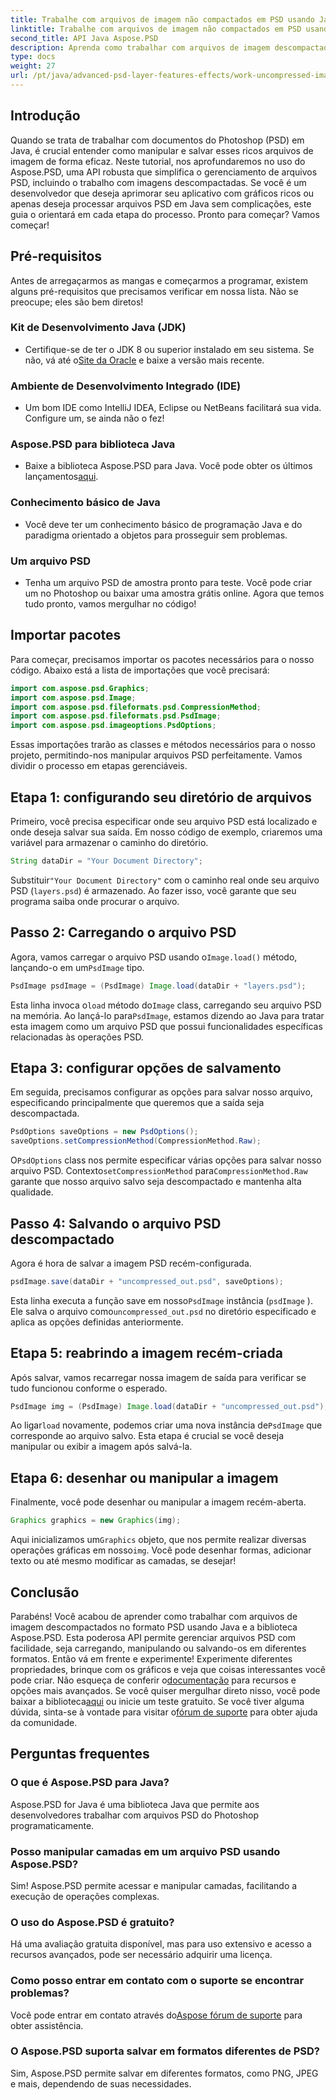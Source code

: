 ```yaml
---
title: Trabalhe com arquivos de imagem não compactados em PSD usando Java
linktitle: Trabalhe com arquivos de imagem não compactados em PSD usando Java
second_title: API Java Aspose.PSD
description: Aprenda como trabalhar com arquivos de imagem descompactados no formato PSD usando Java e a biblioteca Aspose.PSD neste tutorial passo a passo abrangente.
type: docs
weight: 27
url: /pt/java/advanced-psd-layer-features-effects/work-uncompressed-image-files-psd/
---
```

## Introdução
Quando se trata de trabalhar com documentos do Photoshop (PSD) em Java, é crucial entender como manipular e salvar esses ricos arquivos de imagem de forma eficaz. Neste tutorial, nos aprofundaremos no uso do Aspose.PSD, uma API robusta que simplifica o gerenciamento de arquivos PSD, incluindo o trabalho com imagens descompactadas. Se você é um desenvolvedor que deseja aprimorar seu aplicativo com gráficos ricos ou apenas deseja processar arquivos PSD em Java sem complicações, este guia o orientará em cada etapa do processo. Pronto para começar? Vamos começar!
## Pré-requisitos
Antes de arregaçarmos as mangas e começarmos a programar, existem alguns pré-requisitos que precisamos verificar em nossa lista. Não se preocupe; eles são bem diretos!
### Kit de Desenvolvimento Java (JDK)
- Certifique-se de ter o JDK 8 ou superior instalado em seu sistema. Se não, vá até o[Site da Oracle](https://www.oracle.com/java/technologies/javase-jdk11-downloads.html) e baixe a versão mais recente.
### Ambiente de Desenvolvimento Integrado (IDE)
- Um bom IDE como IntelliJ IDEA, Eclipse ou NetBeans facilitará sua vida. Configure um, se ainda não o fez!
### Aspose.PSD para biblioteca Java
-  Baixe a biblioteca Aspose.PSD para Java. Você pode obter os últimos lançamentos[aqui](https://releases.aspose.com/psd/java/). 
### Conhecimento básico de Java 
- Você deve ter um conhecimento básico de programação Java e do paradigma orientado a objetos para prosseguir sem problemas.
### Um arquivo PSD
- Tenha um arquivo PSD de amostra pronto para teste. Você pode criar um no Photoshop ou baixar uma amostra grátis online. 
Agora que temos tudo pronto, vamos mergulhar no código!
## Importar pacotes
Para começar, precisamos importar os pacotes necessários para o nosso código. Abaixo está a lista de importações que você precisará:
```java
import com.aspose.psd.Graphics;
import com.aspose.psd.Image;
import com.aspose.psd.fileformats.psd.CompressionMethod;
import com.aspose.psd.fileformats.psd.PsdImage;
import com.aspose.psd.imageoptions.PsdOptions;
```
Essas importações trarão as classes e métodos necessários para o nosso projeto, permitindo-nos manipular arquivos PSD perfeitamente. 
Vamos dividir o processo em etapas gerenciáveis. 
## Etapa 1: configurando seu diretório de arquivos
Primeiro, você precisa especificar onde seu arquivo PSD está localizado e onde deseja salvar sua saída. Em nosso código de exemplo, criaremos uma variável para armazenar o caminho do diretório.
```java
String dataDir = "Your Document Directory";
```
 Substituir`"Your Document Directory"` com o caminho real onde seu arquivo PSD (`layers.psd`) é armazenado. Ao fazer isso, você garante que seu programa saiba onde procurar o arquivo.
## Passo 2: Carregando o arquivo PSD
 Agora, vamos carregar o arquivo PSD usando o`Image.load()` método, lançando-o em um`PsdImage` tipo.
```java
PsdImage psdImage = (PsdImage) Image.load(dataDir + "layers.psd");
```
 Esta linha invoca o`load` método do`Image` class, carregando seu arquivo PSD na memória. Ao lançá-lo para`PsdImage`, estamos dizendo ao Java para tratar esta imagem como um arquivo PSD que possui funcionalidades específicas relacionadas às operações PSD.
## Etapa 3: configurar opções de salvamento
Em seguida, precisamos configurar as opções para salvar nosso arquivo, especificando principalmente que queremos que a saída seja descompactada.
```java
PsdOptions saveOptions = new PsdOptions();
saveOptions.setCompressionMethod(CompressionMethod.Raw);
```
 O`PsdOptions` class nos permite especificar várias opções para salvar nosso arquivo PSD. Contexto`setCompressionMethod` para`CompressionMethod.Raw` garante que nosso arquivo salvo seja descompactado e mantenha alta qualidade.
## Passo 4: Salvando o arquivo PSD descompactado
Agora é hora de salvar a imagem PSD recém-configurada.
```java
psdImage.save(dataDir + "uncompressed_out.psd", saveOptions);
```
 Esta linha executa a função save em nosso`PsdImage` instância (`psdImage` ). Ele salva o arquivo como`uncompressed_out.psd` no diretório especificado e aplica as opções definidas anteriormente.
## Etapa 5: reabrindo a imagem recém-criada
Após salvar, vamos recarregar nossa imagem de saída para verificar se tudo funcionou conforme o esperado.
```java
PsdImage img = (PsdImage) Image.load(dataDir + "uncompressed_out.psd");
```
 Ao ligar`load` novamente, podemos criar uma nova instância de`PsdImage` que corresponde ao arquivo salvo. Esta etapa é crucial se você deseja manipular ou exibir a imagem após salvá-la.
## Etapa 6: desenhar ou manipular a imagem
Finalmente, você pode desenhar ou manipular a imagem recém-aberta.
```java
Graphics graphics = new Graphics(img);
```
 Aqui inicializamos um`Graphics` objeto, que nos permite realizar diversas operações gráficas em nosso`img`. Você pode desenhar formas, adicionar texto ou até mesmo modificar as camadas, se desejar!
## Conclusão
Parabéns! Você acabou de aprender como trabalhar com arquivos de imagem descompactados no formato PSD usando Java e a biblioteca Aspose.PSD. Esta poderosa API permite gerenciar arquivos PSD com facilidade, seja carregando, manipulando ou salvando-os em diferentes formatos. Então vá em frente e experimente! Experimente diferentes propriedades, brinque com os gráficos e veja que coisas interessantes você pode criar.
 Não esqueça de conferir o[documentação](https://reference.aspose.com/psd/java/) para recursos e opções mais avançados. Se você quiser mergulhar direto nisso, você pode baixar a biblioteca[aqui](https://releases.aspose.com/psd/java/) ou inicie um teste gratuito. Se você tiver alguma dúvida, sinta-se à vontade para visitar o[fórum de suporte](https://forum.aspose.com/c/psd/34) para obter ajuda da comunidade.
## Perguntas frequentes
### O que é Aspose.PSD para Java?
Aspose.PSD for Java é uma biblioteca Java que permite aos desenvolvedores trabalhar com arquivos PSD do Photoshop programaticamente.
### Posso manipular camadas em um arquivo PSD usando Aspose.PSD?
Sim! Aspose.PSD permite acessar e manipular camadas, facilitando a execução de operações complexas.
### O uso do Aspose.PSD é gratuito?
Há uma avaliação gratuita disponível, mas para uso extensivo e acesso a recursos avançados, pode ser necessário adquirir uma licença.
### Como posso entrar em contato com o suporte se encontrar problemas?
 Você pode entrar em contato através do[Aspose fórum de suporte](https://forum.aspose.com/c/psd/34) para obter assistência.
### O Aspose.PSD suporta salvar em formatos diferentes de PSD?
Sim, Aspose.PSD permite salvar em diferentes formatos, como PNG, JPEG e mais, dependendo de suas necessidades.